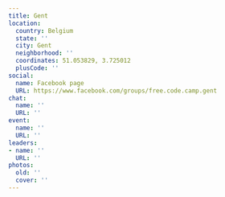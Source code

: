 ```yaml
---
title: Gent
location:
  country: Belgium
  state: ''
  city: Gent
  neighborhood: ''
  coordinates: 51.053829, 3.725012
  plusCode: ''
social:
  name: Facebook page
  URL: https://www.facebook.com/groups/free.code.camp.gent
chat:
  name: ''
  URL: ''
event:
  name: ''
  URL: ''
leaders:
- name: ''
  URL: ''
photos:
  old: ''
  cover: ''
---
```

